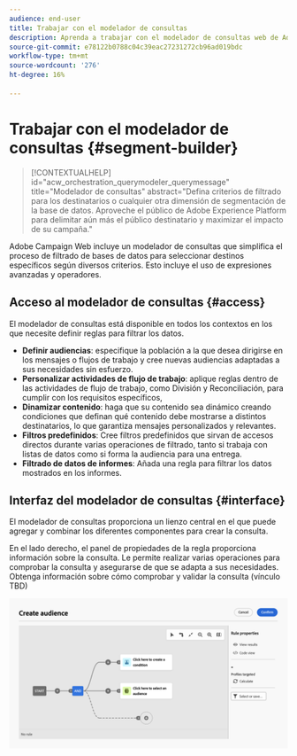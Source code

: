 ```yaml
---
audience: end-user
title: Trabajar con el modelador de consultas
description: Aprenda a trabajar con el modelador de consultas web de Adobe Campaign.
source-git-commit: e78122b0788c04c39eac27231272cb96ad019bdc
workflow-type: tm+mt
source-wordcount: '276'
ht-degree: 16%

---
```


# Trabajar con el modelador de consultas {#segment-builder}


>[!CONTEXTUALHELP]
>id="acw_orchestration_querymodeler_querymessage"
>title="Modelador de consultas"
>abstract="Defina criterios de filtrado para los destinatarios o cualquier otra dimensión de segmentación de la base de datos. Aproveche el público de Adobe Experience Platform para delimitar aún más el público destinatario y maximizar el impacto de su campaña."

Adobe Campaign Web incluye un modelador de consultas que simplifica el proceso de filtrado de bases de datos para seleccionar destinos específicos según diversos criterios. Esto incluye el uso de expresiones avanzadas y operadores.

## Acceso al modelador de consultas {#access}

El modelador de consultas está disponible en todos los contextos en los que necesite definir reglas para filtrar los datos.

* **Definir audiencias**: especifique la población a la que desea dirigirse en los mensajes o flujos de trabajo y cree nuevas audiencias adaptadas a sus necesidades sin esfuerzo.
* **Personalizar actividades de flujo de trabajo**: aplique reglas dentro de las actividades de flujo de trabajo, como División y Reconciliación, para cumplir con los requisitos específicos,
* **Dinamizar contenido**: haga que su contenido sea dinámico creando condiciones que definan qué contenido debe mostrarse a distintos destinatarios, lo que garantiza mensajes personalizados y relevantes.
* **Filtros predefinidos**: Cree filtros predefinidos que sirvan de accesos directos durante varias operaciones de filtrado, tanto si trabaja con listas de datos como si forma la audiencia para una entrega.
* **Filtrado de datos de informes**: Añada una regla para filtrar los datos mostrados en los informes.

## Interfaz del modelador de consultas {#interface}

El modelador de consultas proporciona un lienzo central en el que puede agregar y combinar los diferentes componentes para crear la consulta.

En el lado derecho, el panel de propiedades de la regla proporciona información sobre la consulta. Le permite realizar varias operaciones para comprobar la consulta y asegurarse de que se adapta a sus necesidades. Obtenga información sobre cómo comprobar y validar la consulta (vínculo TBD)

![](assets/query-interface.png)
